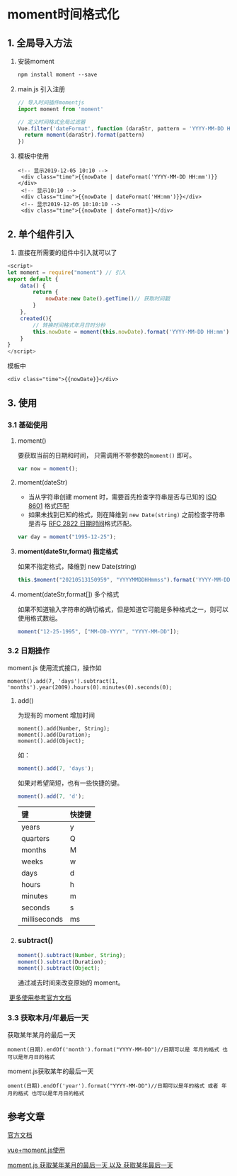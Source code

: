 # moment时间格式化

## 1. 全局导入方法

1. 安装moment

   ```tex
   npm install moment --save
   ```

2. main.js 引入注册

   ```js
   // 导入时间插件momentjs
   import moment from 'moment'
   
   // 定义时间格式全局过滤器
   Vue.filter('dateFormat', function (daraStr, pattern = 'YYYY-MM-DD HH:mm:ss') {
     return moment(daraStr).format(pattern)
   })
   ```

3. 模板中使用

   ```vue
   <!-- 显示2019-12-05 10:10 -->
    <div class="time">{{nowDate | dateFormat('YYYY-MM-DD HH:mm')}}</div>
    <!-- 显示10:10 -->
    <div class="time">{{nowDate | dateFormat('HH:mm')}}</div>
    <!-- 显示2019-12-05 10:10:10 -->
    <div class="time">{{nowDate | dateFormat}}</div>
   ```

## 2. 单个组件引入

1. 直接在所需要的组件中引入就可以了

  ```js
  <script>
  let moment = require("moment") // 引入
  export default {
      data() {
          return {
              nowDate:new Date().getTime()// 获取时间戳
          }
      },
      created(){
          // 转换时间格式年月日时分秒
          this.nowDate = moment(this.nowDate).format('YYYY-MM-DD HH:mm')
      }
  }
  </script>
  ```

模板中

  ```vue
  <div class="time">{{nowDate}}</div>
  ```

## 3. 使用

### 3.1 基础使用

1. moment()

   要获取当前的日期和时间， 只需调用不带参数的`moment()` 即可。

   ```js
   var now = moment();
   ```

2. moment(dateStr) 

   - 当从字符串创建 moment 时，需要首先检查字符串是否与已知的 [ISO 8601](http://nodejs.cn/s/eV6MeQ) 格式匹配
   - 如果未找到已知的格式，则在降维到 `new Date(string)` 之前检查字符串是否与 [RFC 2822 日期时间](http://nodejs.cn/s/ETQ1d1)格式匹配。

   ```js
   var day = moment("1995-12-25");
   ```

3. **moment(dateStr,format) 指定格式**

   如果不指定格式，降维到 new Date(string)

   ```js
   this.$moment("20210513150959", "YYYYMMDDHHmmss").format('YYYY-MM-DD HH:mm')
   ```

4. moment(dateStr,format[]) 多个格式

   如果不知道输入字符串的确切格式，但是知道它可能是多种格式之一，则可以使用格式数组。

   ```js
   moment("12-25-1995", ["MM-DD-YYYY", "YYYY-MM-DD"]);
   ```


### 3.2 日期操作

moment.js 使用流式接口，操作如

```
moment().add(7, 'days').subtract(1, 'months').year(2009).hours(0).minutes(0).seconds(0);
```

1. add()

   为现有的 moment 增加时间

   ```
   moment().add(Number, String);
   moment().add(Duration);
   moment().add(Object);
   ```

   如：

   ```javascript
   moment().add(7, 'days');
   ```

   如果对希望简短，也有一些快捷的键。

   ```javascript
   moment().add(7, 'd');
   ```

   | 键           | 快捷键 |
   | :----------- | :----- |
   | years        | y      |
   | quarters     | Q      |
   | months       | M      |
   | weeks        | w      |
   | days         | d      |
   | hours        | h      |
   | minutes      | m      |
   | seconds      | s      |
   | milliseconds | ms     |

2. ### subtract()

   ```js
   moment().subtract(Number, String);
   moment().subtract(Duration);
   moment().subtract(Object);
   ```

   通过减去时间来改变原始的 moment。

​	[更多使用参考官方文档](http://momentjs.cn/docs/)

### 3.3 获取本月/年最后一天

获取某年某月的最后一天

```
moment(日期).endOf('month').format("YYYY-MM-DD")//日期可以是 年月的格式 也可以是年月日的格式
```

moment.js获取某年的最后一天

```
oment(日期).endOf('year').format("YYYY-MM-DD")//日期可以是年的格式 或者 年月的格式 也可以是年月日的格式
```



## 参考文章

[官方文档](http://momentjs.cn/docs/)

[vue+moment.js使用](https://segmentfault.com/a/1190000021200938)

[moment.js 获取某年某月的最后一天 以及 获取某年最后一天](https://blog.csdn.net/qq_37899792/article/details/89914476)